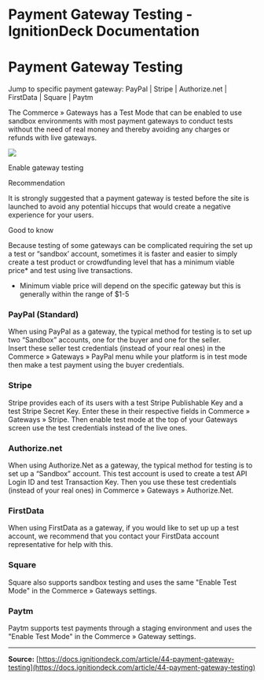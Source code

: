 # Payment Gateway Testing - IgnitionDeck Documentation

# Payment Gateway Testing

[](javascript:window.print())
Jump to specific payment gateway: PayPal | Stripe | Authorize.net | FirstData | Square | Paytm

The Commerce » Gateways has a Test Mode that can be enabled to use sandbox environments with most payment gateways to conduct tests without the need of real money and thereby avoiding any charges or refunds with live gateways.

![](https://d33v4339jhl8k0.cloudfront.net/docs/assets/5c47e765042863543ccc1e58/images/679a59a14bfa3334f17de423/file-ZOHdBtYqCR.png)

  Enable gateway testing
 

Recommendation

It is strongly suggested that a payment gateway is tested before the site is launched to avoid any potential hiccups that would create a negative experience for your users.

Good to know

Because testing of some gateways can be complicated requiring the set up a test or “sandbox’ account, sometimes it is faster and easier to simply create a test product or crowdfunding level that has a minimum viable price* and test using live transactions.

* Minimum viable price will depend on the specific gateway but this is generally within the range of $1-5

### PayPal (Standard)

When using PayPal as a gateway, the typical method for testing is to set up two “Sandbox” accounts, one for the buyer and one for the seller. Insert these seller test credentials (instead of your real ones) in the Commerce » Gateways » PayPal menu while your platform is in test mode then make a test payment using the buyer credentials.

### Stripe

Stripe provides each of its users with a test Stripe Publishable Key and a test Stripe Secret Key. Enter these in their respective fields in Commerce » Gateways » Stripe. Then enable test mode at the top of your Gateways screen use the test credentials instead of the live ones.

### Authorize.net

When using Authorize.Net as a gateway, the typical method for testing is to set up a “Sandbox” account. This test account is used to create a test API Login ID and test Transaction Key. Then you use these test credentials (instead of your real ones) in Commerce » Gateways » Authorize.Net.

### FirstData

When using FirstData as a gateway, if you would like to set up up a test account, we recommend that you contact your FirstData account representative for help with this.

### Square

Square also supports sandbox testing and uses the same "Enable Test Mode" in the Commerce » Gateways settings.

### Paytm

Paytm supports test payments through a staging environment and uses the "Enable Test Mode" in the Commerce » Gateway settings.



---
**Source:** [https://docs.ignitiondeck.com/article/44-payment-gateway-testing](https://docs.ignitiondeck.com/article/44-payment-gateway-testing)
